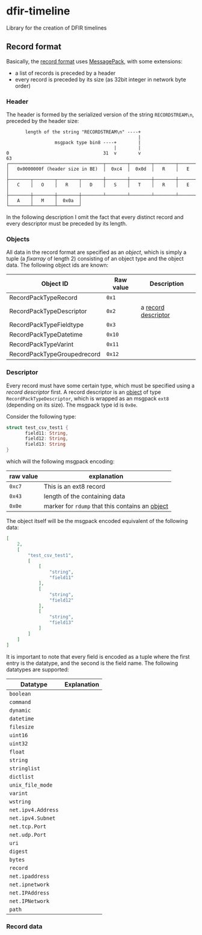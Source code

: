 # dfir-timeline
Library for the creation of DFIR timelines

## Record format

Basically, the [record format](https://github.com/fox-it/flow.record) uses [MessagePack](https://github.com/msgpack/msgpack), with some extensions:

 - a list of records is preceded by a header
 - every record is preceded by its size (as 32bit integer in network byte order)

### Header

The header is formed by the serialized version of the string `RECORDSTREAM\n`, preceded by the header size:

```
       length of the string "RECORDSTREAM\n" ----+
                                                 |
                  msgpack type bin8 ----+        |
                                        |        |
0                                   31  v        v                     63
┌───────────────────────────────────┬────────┬────────┬────────┬────────┐
│   0x0000000f (header size in BE)  │  0xc4  │  0x0d  │   R    │   E    │
├────────┬────────┬────────┬────────┼────────┼────────┼────────┼────────┤
│   C    │   O    │   R    │   D    │   S    │   T    │   R    │   E    │
├────────┼────────┼────────┼────────┴────────┴────────┴────────┴────────┘
│   A    │   M    │  0x0a  │
└────────┴────────┴────────┘
```

In the following description I omit the fact that every distinct record and every descriptor must be preceded by its length.

### Objects

All data in the record format are specified as an *object*, which is simply a tuple (a *fixarray* of length 2) consisting of an object type and the object data. The following object ids are known:

|Object ID|Raw value|Description|
|-|-|-|
|RecordPackTypeRecord | `0x1` | |
|RecordPackTypeDescriptor | `0x2` | a [record descriptor](#descriptor) |
|RecordPackTypeFieldtype | `0x3` | |
|RecordPackTypeDatetime | `0x10` | |
|RecordPackTypeVarint | `0x11` | |
|RecordPackTypeGroupedrecord | `0x12` | |

### Descriptor

Every record must have some certain type, which must be specified using a *record descriptor* first. A record descriptor is an [object](#objects) of type `RecordPackTypeDescriptor`, which is wrapped as an msgpack `ext8` (depending on its size). The msgpack type id is `0x0e`.

Consider the following type:

```rust
struct test_csv_test1 {
       field11: String,
       field12: String,
       field13: String
}
```

which will the following msgpack encoding:

| raw value | explanation |
|-|-|
| `0xc7` | This is an ext8 record |
| `0x43` | length of the containing data |
| `0x0e` | marker for `rdump` that this contains an [object](#objects)

The object itself will be the msgpack encoded equivalent of the following data:

```json
[
	2,
	[
		"test_csv_test1",
		[
			[
				"string",
				"field11"
			],
			[
				"string",
				"field12"
			],
			[
				"string",
				"field13"
			]
		]
	]
]
```

It is important to note that every field is encoded as a tuple where the first entry is the datatype, and the second is the field name. The following datatypes are supported:

|Datatype | Explanation |
|-|-|
|`boolean`|
|`command`|
|`dynamic`|
|`datetime`|
|`filesize`|
|`uint16`|
|`uint32`|
|`float`|
|`string`|
|`stringlist`|
|`dictlist`|
|`unix_file_mode`|
|`varint`|
|`wstring`|
|`net.ipv4.Address`|
|`net.ipv4.Subnet`|
|`net.tcp.Port`|
|`net.udp.Port`|
|`uri`|
|`digest`|
|`bytes`|
|`record`|
|`net.ipaddress`|
|`net.ipnetwork`|
|`net.IPAddress`|
|`net.IPNetwork`|
|`path`|


### Record data